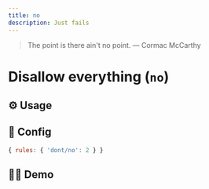 ```yaml
---
title: no
description: Just fails
---
```


<script setup lang="ts">
import CodeEditor from '../../.vitepress/theme/components/code-editor.vue';
import {ruleName, presetConfigs, initialText, fakeLint} from '../../src/sample-code/no.js';
</script>

> The point is there ain't no point. — Cormac McCarthy

# Disallow everything (`no`)

<!-- end auto-generated rule header -->

## ⚙️ Usage

## 🔧 Config

```js
{ rules: { 'dont/no': 2 } }
```

## 🧑‍💻 Demo

<CodeEditor :rule="ruleName" :text="initialText" :presetConfigs="presetConfigs" />
